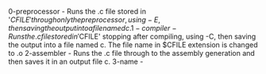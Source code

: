 0-preprocessor - Runs the .c file stored in '$CFILE' through only the preprocessor, using -E, then saving the output into a file named c.
1-compiler - Runs the .c file stored in '$CFILE' stopping after compiling, using -C, then saving the output into a file named c. The file name in $CFILE extension is changed to .o
2-assembler - Runs the .c file through to the assembly generation and then saves it in an output file c.
3-name - 
